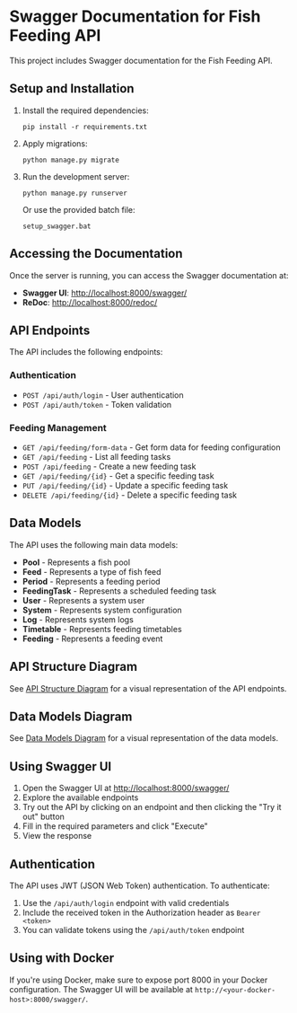 # Swagger Documentation for Fish Feeding API

This project includes Swagger documentation for the Fish Feeding API.

## Setup and Installation

1. Install the required dependencies:
   ```
   pip install -r requirements.txt
   ```

2. Apply migrations:
   ```
   python manage.py migrate
   ```

3. Run the development server:
   ```
   python manage.py runserver
   ```

   Or use the provided batch file:
   ```
   setup_swagger.bat
   ```

## Accessing the Documentation

Once the server is running, you can access the Swagger documentation at:

- **Swagger UI**: [http://localhost:8000/swagger/](http://localhost:8000/swagger/)
- **ReDoc**: [http://localhost:8000/redoc/](http://localhost:8000/redoc/)

## API Endpoints

The API includes the following endpoints:

### Authentication

- `POST /api/auth/login` - User authentication
- `POST /api/auth/token` - Token validation

### Feeding Management

- `GET /api/feeding/form-data` - Get form data for feeding configuration
- `GET /api/feeding` - List all feeding tasks
- `POST /api/feeding` - Create a new feeding task
- `GET /api/feeding/{id}` - Get a specific feeding task
- `PUT /api/feeding/{id}` - Update a specific feeding task
- `DELETE /api/feeding/{id}` - Delete a specific feeding task

## Data Models

The API uses the following main data models:

- **Pool** - Represents a fish pool
- **Feed** - Represents a type of fish feed
- **Period** - Represents a feeding period
- **FeedingTask** - Represents a scheduled feeding task
- **User** - Represents a system user
- **System** - Represents system configuration
- **Log** - Represents system logs
- **Timetable** - Represents feeding timetables
- **Feeding** - Represents a feeding event

## API Structure Diagram

See [API Structure Diagram](./api_diagram.md) for a visual representation of the API endpoints.

## Data Models Diagram

See [Data Models Diagram](./models_diagram.md) for a visual representation of the data models.

## Using Swagger UI

1. Open the Swagger UI at [http://localhost:8000/swagger/](http://localhost:8000/swagger/)
2. Explore the available endpoints
3. Try out the API by clicking on an endpoint and then clicking the "Try it out" button
4. Fill in the required parameters and click "Execute"
5. View the response

## Authentication

The API uses JWT (JSON Web Token) authentication. To authenticate:

1. Use the `/api/auth/login` endpoint with valid credentials
2. Include the received token in the Authorization header as `Bearer <token>`
3. You can validate tokens using the `/api/auth/token` endpoint

## Using with Docker

If you're using Docker, make sure to expose port 8000 in your Docker configuration. The Swagger UI will be available at `http://<your-docker-host>:8000/swagger/`. 